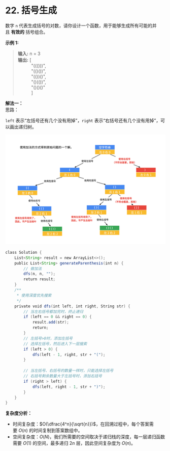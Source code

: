 # 22. 括号生成

数字 `n` 代表生成括号的对数，请你设计一个函数，用于能够生成所有可能的并且 **有效的** 括号组合。

**示例 1:**  
>**输入:** n = 3  
>**输出:** [  
>&emsp;&emsp;&emsp;"((()))",  
>&emsp;&emsp;&emsp;"(()())",  
>&emsp;&emsp;&emsp;"(())()",  
>&emsp;&emsp;&emsp;"()(())",  
>&emsp;&emsp;&emsp;"()()()"  
>&emsp;&emsp;&emsp;]  

**解法一：**  
思路：  

`left` 表示“左括号还有几个没有用掉”，`right` 表示“右括号还有几个没有用掉”，可以画出递归树。

![question_22](question_22.png)

```Java
class Solution {
    List<String> result = new ArrayList<>();
    public List<String> generateParenthesis(int n) {
        // 做加法
        dfs(n, n, "");
        return result;
    }
    /**
     * 使用深度优先搜索
     */
    private void dfs(int left, int right, String str) {
        // 当左右括号都加完时，终止递归
        if (left == 0 && right == 0) {
            result.add(str);
            return;
        }
        // 左括号>0时，添加左括号
        // 选择左括号，然后进入下一层搜索
        if (left > 0) {
            dfs(left - 1, right, str + "(");
        }

        // 当左括号、右括号的数量一样时，只能选择左括号
        // 右括号剩余数量大于左括号时，添加右括号
        if (right > left) {
            dfs(left, right - 1, str + ")");
        }
    }
}
```

**复杂度分析：**  

* 时间复杂度：$O(\dfrac{4^n}{\sqrt{n}})$，在回溯过程中，每个答案需要 $O(n)$ 的时间复制到答案数组中。
* 空间复杂度：$O(N)$，我们所需要的空间取决于递归栈的深度，每一层递归函数需要 $O(1)$ 的空间，最多递归 $2n$ 层，因此空间复杂度为 $O(n)$。

